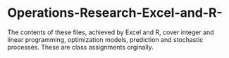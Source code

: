 # Operations-Research-Excel-and-R-

The contents of these files, achieved by Excel and R, cover integer and linear programming, optimization models, prediction and stochastic processes.
These are class assignments orginally.
